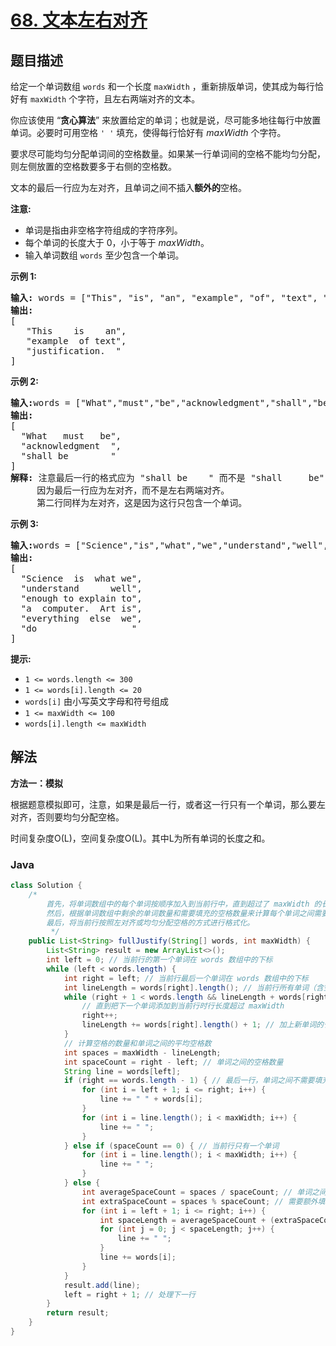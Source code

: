 # [68. 文本左右对齐](https://leetcode.cn/problems/text-justification)

## 题目描述

<p>给定一个单词数组&nbsp;<code>words</code> 和一个长度&nbsp;<code>maxWidth</code>&nbsp;，重新排版单词，使其成为每行恰好有&nbsp;<code>maxWidth</code>&nbsp;个字符，且左右两端对齐的文本。</p>

<p>你应该使用 “<strong>贪心算法</strong>” 来放置给定的单词；也就是说，尽可能多地往每行中放置单词。必要时可用空格&nbsp;<code>' '</code>&nbsp;填充，使得每行恰好有 <em>maxWidth</em>&nbsp;个字符。</p>

<p>要求尽可能均匀分配单词间的空格数量。如果某一行单词间的空格不能均匀分配，则左侧放置的空格数要多于右侧的空格数。</p>

<p>文本的最后一行应为左对齐，且单词之间不插入<strong>额外的</strong>空格。</p>

<p><strong>注意:</strong></p>

<ul>
	<li>单词是指由非空格字符组成的字符序列。</li>
	<li>每个单词的长度大于 0，小于等于&nbsp;<em>maxWidth</em>。</li>
	<li>输入单词数组 <code>words</code>&nbsp;至少包含一个单词。</li>
</ul>

<p><strong>示例 1:</strong></p>

<pre>
<strong>输入: </strong>words = ["This", "is", "an", "example", "of", "text", "justification."], maxWidth = 16
<strong>输出:</strong>
[
&nbsp; &nbsp;"This &nbsp; &nbsp;is &nbsp; &nbsp;an",
&nbsp; &nbsp;"example &nbsp;of text",
&nbsp; &nbsp;"justification. &nbsp;"
]
</pre>

<p><strong>示例&nbsp;2:</strong></p>

<pre>
<strong>输入:</strong>words = ["What","must","be","acknowledgment","shall","be"], maxWidth = 16
<strong>输出:</strong>
[
&nbsp; "What &nbsp; must &nbsp; be",
&nbsp; "acknowledgment &nbsp;",
&nbsp; "shall be &nbsp; &nbsp; &nbsp; &nbsp;"
]
<strong>解释: </strong>注意最后一行的格式应为 "shall be    " 而不是 "shall     be",
&nbsp;    因为最后一行应为左对齐，而不是左右两端对齐。       
     第二行同样为左对齐，这是因为这行只包含一个单词。
</pre>

<p><strong>示例&nbsp;3:</strong></p>

<pre>
<strong>输入:</strong>words = ["Science","is","what","we","understand","well","enough","to","explain","to","a","computer.","Art","is","everything","else","we","do"]，maxWidth = 20
<strong>输出:</strong>
[
&nbsp; "Science &nbsp;is &nbsp;what we",
  "understand &nbsp; &nbsp; &nbsp;well",
&nbsp; "enough to explain to",
&nbsp; "a &nbsp;computer. &nbsp;Art is",
&nbsp; "everything &nbsp;else &nbsp;we",
&nbsp; "do &nbsp; &nbsp; &nbsp; &nbsp; &nbsp; &nbsp; &nbsp; &nbsp; &nbsp;"
]
</pre>

<p><strong>提示:</strong></p>

<ul>
	<li><code>1 &lt;= words.length &lt;= 300</code></li>
	<li><code>1 &lt;= words[i].length &lt;= 20</code></li>
	<li><code>words[i]</code>&nbsp;由小写英文字母和符号组成</li>
	<li><code>1 &lt;= maxWidth &lt;= 100</code></li>
	<li><code>words[i].length &lt;= maxWidth</code></li>
</ul>

## 解法

**方法一：模拟**

根据题意模拟即可，注意，如果是最后一行，或者这一行只有一个单词，那么要左对齐，否则要均匀分配空格。

时间复杂度O(L)，空间复杂度O(L)。其中L为所有单词的长度之和。

### **Java**

```java
class Solution {
    /*
        首先，将单词数组中的每个单词按顺序加入到当前行中，直到超过了 maxWidth 的长度。
        然后，根据单词数组中剩余的单词数量和需要填充的空格数量来计算每个单词之间需要填充的平均空格数和额外需要填充的空格数。
        最后，将当前行按照左对齐或均匀分配空格的方式进行格式化。
         */
    public List<String> fullJustify(String[] words, int maxWidth) {
        List<String> result = new ArrayList<>();
        int left = 0; // 当前行的第一个单词在 words 数组中的下标
        while (left < words.length) {
            int right = left; // 当前行最后一个单词在 words 数组中的下标
            int lineLength = words[right].length(); // 当前行所有单词（含空格）的总长度
            while (right + 1 < words.length && lineLength + words[right + 1].length() + 1 <= maxWidth) {
                // 直到把下一个单词添加到当前行时行长度超过 maxWidth
                right++;
                lineLength += words[right].length() + 1; // 加上新单词的长度和一个空格的长度
            }
            // 计算空格的数量和单词之间的平均空格数
            int spaces = maxWidth - lineLength;
            int spaceCount = right - left; // 单词之间的空格数量
            String line = words[left];
            if (right == words.length - 1) { // 最后一行，单词之间不需要填充额外的空格
                for (int i = left + 1; i <= right; i++) {
                    line += " " + words[i];
                }
                for (int i = line.length(); i < maxWidth; i++) {
                    line += " ";
                }
            } else if (spaceCount == 0) { // 当前行只有一个单词
                for (int i = line.length(); i < maxWidth; i++) {
                    line += " ";
                }
            } else {
                int averageSpaceCount = spaces / spaceCount; // 单词之间平均需要填充的空格数
                int extraSpaceCount = spaces % spaceCount; // 需要额外填充的空格数
                for (int i = left + 1; i <= right; i++) {
                    int spaceLength = averageSpaceCount + (extraSpaceCount-- > 0 ? 1 : 0);
                    for (int j = 0; j < spaceLength; j++) {
                        line += " ";
                    }
                    line += words[i];
                }
            }
            result.add(line);
            left = right + 1; // 处理下一行
        }
        return result;
    }
}
```
